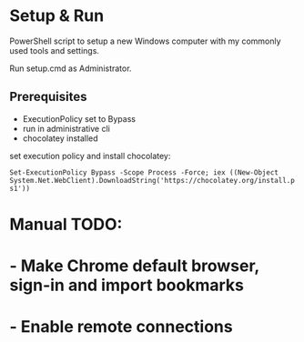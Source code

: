 # Setup & Run

PowerShell script to setup a new Windows computer with my commonly used tools and settings.

Run setup.cmd as Administrator.

## Prerequisites

* ExecutionPolicy set to Bypass
* run in administrative cli
* chocolatey installed

set execution policy and install chocolatey:

`Set-ExecutionPolicy Bypass -Scope Process -Force; iex ((New-Object System.Net.WebClient).DownloadString('https://chocolatey.org/install.ps1'))`

# Manual TODO:
# - Make Chrome default browser, sign-in and import bookmarks
# - Enable remote connections